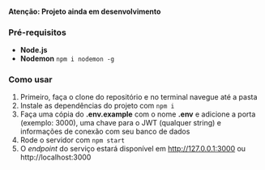 #### Atenção: Projeto ainda em desenvolvimento

### Pré-requisitos

- **Node.js**
- **Nodemon** `npm i nodemon -g`

### Como usar

1. Primeiro, faça o clone do repositório e no terminal navegue até a pasta
2. Instale as dependências do projeto com `npm i`
3. Faça uma cópia do **.env.example** com o nome **.env** e adicione a porta (exemplo: 3000), uma chave para o JWT (qualquer string) e informações de conexão com seu banco de dados
4. Rode o servidor com `npm start`
5. O *endpoint* do serviço estará disponível em http://127.0.0.1:3000 ou http://localhost:3000
